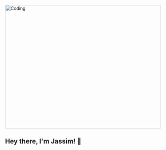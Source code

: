 <img align="center" alt="Coding" width="100%" height="400" background-size="cover" src="https://media.giphy.com/media/A5ffIYwJoEpVcMOYiO/giphy.gif">

## Hey there, I'm Jassim! 👋
<!--
**jassimalfonso/jassimalfonso** is a ✨ _special_ ✨ repository because its `README.md` (this file) appears on your GitHub profile.

Here are some ideas to get you started:

- 🔭 I’m currently working on ...
- 🌱 I’m currently learning ...
- 👯 I’m looking to collaborate on ...
- 🤔 I’m looking for help with ...0
- 💬 Ask me about ...
- 📫 How to reach me: ...
- 😄 Pronouns: ...
- ⚡ Fun fact: ...
-->
